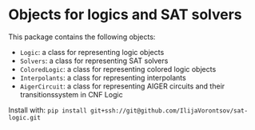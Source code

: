 # Objects for logics and SAT solvers
This package contains the following objects:
- `Logic`: a class for representing logic objects
- `Solvers`: a class for representing SAT solvers
- `ColoredLogic`: a class for representing colored logic objects
- `Interpolants`: a class for representing interpolants
- `AigerCircuit`: a class for representing AIGER circuits and their transitionssystem in CNF Logic

Install with:
`pip install git+ssh://git@github.com/IlijaVorontsov/sat-logic.git`
